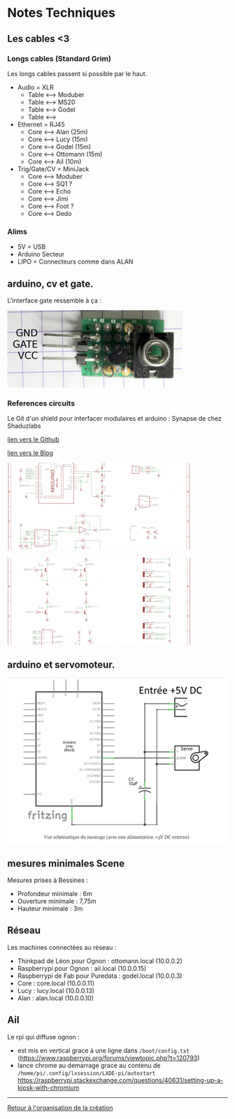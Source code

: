 Notes Techniques
================

## Les cables <3

### Longs cables (Standard Grim)

Les longs cables passent si possible par le haut.

- Audio = XLR
    - Table <--> Moduber
    - Table <--> MS20
    - Table <--> Godel
    - Table <--> 
- Ethernet = RJ45
    - Core <--> Alan (25m)
    - Core <--> Lucy (15m)
    - Core <--> Godel (15m)
    - Core <--> Ottomann (15m)
    - Core <--> Ail (10m)
- Trig/Gate/CV = MiniJack
    - Core <--> Moduber
    - Core <--> SQ1 ?
    - Core <--> Echo
    - Core <--> Jimi
    - Core <--> Foot ?
    - Core <--> Dedo

### Alims

- 5V = USB
- Arduino Secteur
- LIPO = Connecteurs comme dans ALAN

## arduino, cv et gate.

L'interface gate ressemble à ça :

![interface-gate](/ressources/divers/interface-gate.png)


### References circuits

Le Git d'un shield pour interfacer modulaires et arduino : Synapse de chez Shaduzlabs

[lien vers le Github](https://github.com/shaduzlabs/synapse)

[lien vers le Blog](http://www.shaduzlabs.com/blog/21/synapse-a-diyfriendly-cv-io-shield-for-arduino.html)

![shéma synapse 1](/ressources/divers/synapse_4.png)

![shéma synapse 2](/ressources/divers/synapse_5.png)

## arduino et servomoteur.

![shéma arduino/servo](/ressources/divers/cablage_servo_arduino.png)

## mesures minimales Scene

Mesures prises à Bessines :
- Profondeur minimale : 6m
- Ouverture minimale : 7,75m
- Hauteur minimale : 3m 

## Réseau

Les machines connectées au réseau :
- Thinkpad de Léon pour Ognon : ottomann.local (10.0.0.2)
- Raspberrypi pour Ognon : ail.local (10.0.0.15)
- Raspberrypi de Fab pour Puredata : godel.local (10.0.0.3)
- Core : core.local (10.0.0.11)
- Lucy : lucy.local (10.0.0.13)
- Alan : alan.local (10.0.0.10)

## Ail

Le rpi qui diffuse ognon :
- est mis en vertical grace à une ligne dans `/boot/config.txt` (https://www.raspberrypi.org/forums/viewtopic.php?t=120793)
- lance chrome au demarrage grace au contenu de `/home/pi/.config/lxsession/LXDE-pi/autostart` https://raspberrypi.stackexchange.com/questions/40631/setting-up-a-kiosk-with-chromium
 


----


[Retour à l'organisation de la création](.)
